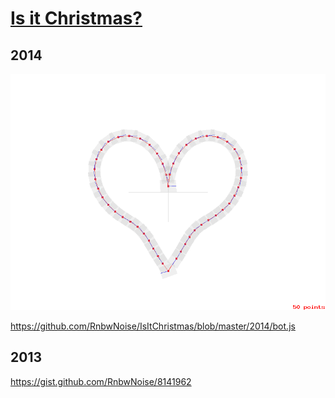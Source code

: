 # [Is it Christmas?](https://github.com/isitchristmas)

## 2014

![](https://github.com/RnbwNoise/IsItChristmas/blob/master/2014/example.png)

https://github.com/RnbwNoise/IsItChristmas/blob/master/2014/bot.js

## 2013

https://gist.github.com/RnbwNoise/8141962